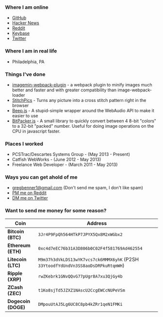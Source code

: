 ### Where I am online

* [GitHub](https://github.com/klathmon)
* [Hacker News](https://news.ycombinator.com/user?id=Klathmon)
* [Reddit](https://www.reddit.com/user/klathmon)
* [Keybase](https://keybase.io/klathmon)
* [Twitter](https://twitter.com/klathmon)

### Where I am in real life

* Philadelphia, PA

### Things I've done

* [imagemin-webpack-plugin](https://github.com/Klathmon/imagemin-webpack-plugin) - a webpack plugin to minify images much better and faster and with greater compatibility than image-webpack-loader
* [StitchPics](https://stitchpics.net/#!/app) - Turns any picture into a cross stitch pattern right in the browser
* [Beep.js](https://github.com/Klathmon/Beep.js) - A stupid-simple wrapper around the WebAudio API to make it easier to use
* [BitPacker.js](https://github.com/Klathmon/BitPacker.js) - A small library to quickly convert between 4 8-bit "colors" to a 32-bit "packed" number. Useful for doing image operations on the CPU in javascript faster.

### Places I worked

* PCSTrac/Descartes Systems Group - (May 2013 - Present)
* Catfish WebWorks - (June 2012 - May 2013)
* Freelance Web Developer - (March 2011 - May 2013)


### Ways you can get ahold of me

* [gregbenner1@gmail.com](mailto:gregbenner1@gmail.com) (Don't send me spam, I don't like spam)
* [PM me on Reddit](https://www.reddit.com/message/compose?to=Klathmon&subject=Website%20Contact&message=)
* [DM me on Twitter](https://twitter.com/messages/compose?recipient_id=3092089695)

### Want to send me money for some reason?

| Coin | Address |
| ---- | ------- |
| **Bitcoin (BTC)** | `3Jr4P9FpQh564HTkP7JPYX5Qx8M2xWGbx2` |
| **Ethereum (ETH)** | `0xc4d7eEC76b31A3D806b0C02F4f581769Ad462554` |
| **Litecoin (LTC)** | `M9m37h3dVkLDS13wYK7vcs7ck6MMMX6yhK` (P2SH `33YtoodfYdUndVn3SS8aoDsDRPkuRtqmWH`) |
| **Ripple (XRP)** | `rwZKebrk1GNvQQvG77pUgr8A7xu3QjGy4b` |
| **ZCash (ZEC)** | `t1Ko8sjTd5JZXZ1NAscU2CcgEWCcNUPeVSm` |
| **Dogecoin (DOGE)** | `DMpouUtAJ5Lg6UC8C8pb4kZRr1qeN1FMKi` |
